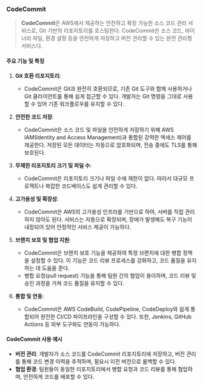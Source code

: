 
### CodeCommit

> **CodeCommit**은 AWS에서 제공하는 안전하고 확장 가능한 소스 코드 관리 서비스로, Git 기반의 리포지토리를 호스팅한다. CodeCommit은 소스 코드, 바이너리 파일, 환경 설정 등을 안전하게 저장하고 버전 관리할 수 있는 완전 관리형 서비스다.

#### 주요 기능 및 특징

1. **Git 호환 리포지토리**:
    - CodeCommit은 Git과 완전히 호환되므로, 기존 Git 도구와 함께 사용하거나 Git 클라이언트를 통해 쉽게 접근할 수 있다. 개발자는 Git 명령을 그대로 사용할 수 있어 기존 워크플로우를 유지할 수 있다.

2. **안전한 코드 저장**:
    - CodeCommit은 소스 코드 및 파일을 안전하게 저장하기 위해 AWS IAM(Identity and Access Management)과 통합된 강력한 액세스 제어를 제공한다. 저장된 모든 데이터는 자동으로 암호화되며, 전송 중에도 TLS를 통해 보호된다.

3. **무제한 리포지토리 크기 및 파일 수**:
    - CodeCommit은 리포지토리 크기나 파일 수에 제한이 없다. 따라서 대규모 프로젝트나 복잡한 코드베이스도 쉽게 관리할 수 있다.

4. **고가용성 및 확장성**:
    - CodeCommit은 AWS의 고가용성 인프라를 기반으로 하여, 서버를 직접 관리하지 않아도 된다. 서비스는 자동으로 확장되며, 장애가 발생해도 복구 기능이 내장되어 있어 안정적인 서비스 제공이 가능하다.

5. **브랜치 보호 및 협업 지원**:
    - CodeCommit은 브랜치 보호 기능을 제공하여 특정 브랜치에 대한 병합 정책을 설정할 수 있다. 이 기능은 코드 리뷰 프로세스를 강화하고, 코드 품질을 유지하는 데 도움을 준다.
    - 병합 요청(pull request) 기능을 통해 팀원 간의 협업이 용이하며, 코드 리뷰 및 승인 과정을 거쳐 코드 품질을 유지할 수 있다.

6. **통합 및 연동**:
    - CodeCommit은 AWS CodeBuild, CodePipeline, CodeDeploy와 쉽게 통합되어 완전한 CI/CD 파이프라인을 구성할 수 있다. 또한, Jenkins, GitHub Actions 등 외부 도구와도 연동이 가능하다.

#### CodeCommit 사용 예시

- **버전 관리**: 개발자가 소스 코드를 CodeCommit 리포지토리에 저장하고, 버전 관리를 통해 코드 변경 이력을 추적하며, 필요시 이전 버전으로 롤백할 수 있다.
- **협업 환경**: 팀원들이 동일한 리포지토리에서 병합 요청과 코드 리뷰를 통해 협업하며, 안전하게 코드를 배포할 수 있다.



